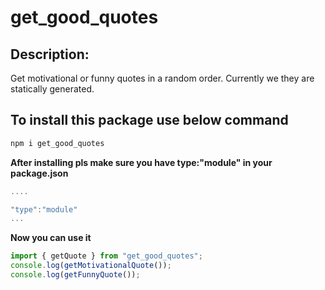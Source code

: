 # get_good_quotes

## Description:

Get motivational or funny quotes in a random order.
Currently we they are statically generated.

## To install this package use below command

```js
npm i get_good_quotes
```

**After installing pls make sure you have type:"module" in your package.json**

```js
....

"type":"module"
...
```

**Now you can use it**

```js
import { getQuote } from "get_good_quotes";
console.log(getMotivationalQuote());
console.log(getFunnyQuote());
```
